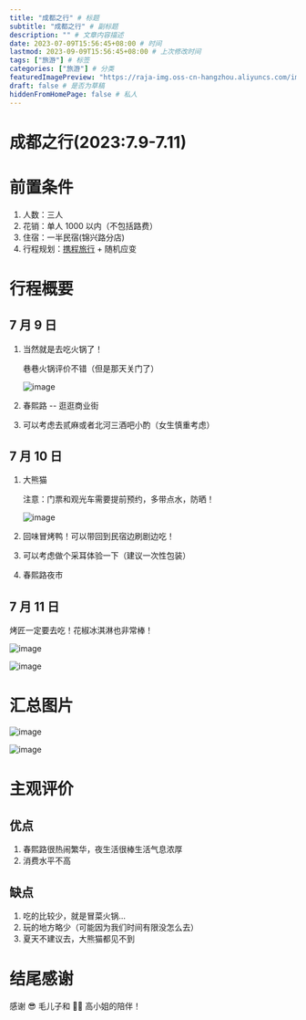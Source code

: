 ```yaml
---
title: "成都之行" # 标题
subtitle: "成都之行" # 副标题
description: "" # 文章内容描述
date: 2023-07-09T15:56:45+08:00 # 时间
lastmod: 2023-09-09T15:56:45+08:00 # 上次修改时间
tags: ["旅游"] # 标签
categories: ["旅游"] # 分类
featuredImagePreview: "https://raja-img.oss-cn-hangzhou.aliyuncs.com/img/202309091512351.png" # 封面链接
draft: false # 是否为草稿
hiddenFromHomePage: false # 私人
---
```

<!--more-->

# 成都之行(2023:7.9-7.11)

# 前置条件

1. 人数：三人
2. 花销：单人 1000 以内（不包括路费）
3. 住宿：一半民宿(锦兴路分店)
4. 行程规划：[携程旅行](#小程序://携程旅行订酒店机票火车汽车门票/oHlTnHvcjiSY42y) + 随机应变

# 行程概要

## 7 月 9 日

1. 当然就是去吃火锅了！

    巷巷火锅评价不错（但是那天关门了）

    ![image](https://raja-img.oss-cn-hangzhou.aliyuncs.com/img/202309091512026.png "巷巷火锅旁边的一家火锅店")

2. 春熙路 -- 逛逛商业街
3. 可以考虑去贰麻或者北河三酒吧小酌（女生慎重考虑）

## 7 月 10 日

1. 大熊猫

   注意：门票和观光车需要提前预约，多带点水，防晒！

   ![image](https://raja-img.oss-cn-hangzhou.aliyuncs.com/img/202309091512885.png "好不容易拍到的小熊猫")
2. 回味冒烤鸭！可以带回到民宿边刷剧边吃！
3. 可以考虑做个采耳体验一下（建议一次性包装）
4. 春熙路夜市

## 7 月 11 日

烤匠一定要去吃！花椒冰淇淋也非常棒！

![image](https://raja-img.oss-cn-hangzhou.aliyuncs.com/img/202309091512382.png "不吃火锅就吃烤匠！")

![image](https://raja-img.oss-cn-hangzhou.aliyuncs.com/img/202309091512924.png "烤鱼！")

# 汇总图片

![image](https://raja-img.oss-cn-hangzhou.aliyuncs.com/img/202309091512351.png)

![image](https://raja-img.oss-cn-hangzhou.aliyuncs.com/img/202309091512918.png)

# 主观评价

## 优点

1. 春熙路很热闹繁华，夜生活很棒生活气息浓厚
2. 消费水平不高

## 缺点

1. 吃的比较少，就是冒菜火锅...
2. 玩的地方略少（可能因为我们时间有限没怎么去）
3. 夏天不建议去，大熊猫都见不到

# 结尾感谢

感谢 😎 毛儿子和 👩‍🦰 高小姐的陪伴！

‍
